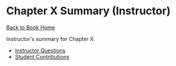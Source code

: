 # Chapter X Summary (Instructor)

[Back to Book Home](../README.md) <!-- Adjust path if template is moved -->

Instructor's summary for Chapter X.

*   [Instructor Questions](./qa.md)
*   [Student Contributions](./contributors/)